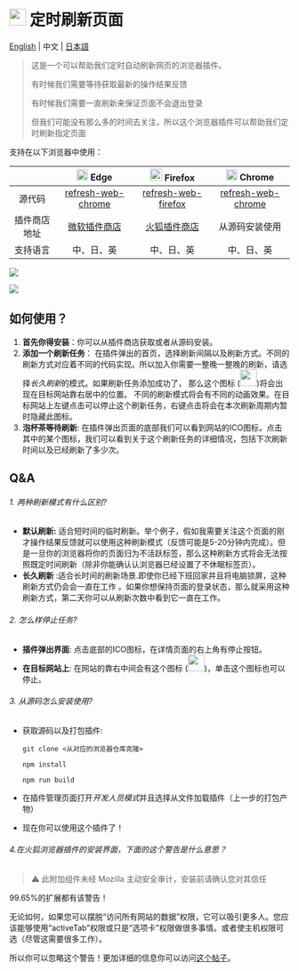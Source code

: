 # <img src="https://img1.imgtp.com/2023/08/03/Zain7SkN.png" style="width:30px" /> 定时刷新页面

[English](https://github.com/Volta0719/refresh-web-firefox/blob/main/README.md) | 中文 | [日本語](https://github.com/Volta0719/refresh-web-firefox/blob/main/docs/readme_ja.md)


> 这是一个可以帮助我们定时自动刷新网页的浏览器插件。
>
> 有时候我们需要等待获取最新的操作结果反馈
>
> 有时候我们需要一直刷新来保证页面不会退出登录
>
> 但我们可能没有那么多的时间去关注，所以这个浏览器插件可以帮助我们定时刷新指定页面

支持在以下浏览器中使用：

|              | <img src="https://img1.imgtp.com/2023/08/04/dMvKxCQO.png" style="width:20px" /> Edge | <img src="https://img1.imgtp.com/2023/08/04/T7csyLE3.png" style="width:22px" /> Firefox | <img src="https://img1.imgtp.com/2023/08/04/21gqH24x.png" style="width:20px" /> Chrome |
| :----------: | :----------------------------------------------------------: | :----------------------------------------------------------: | :----------------------------------------------------------: |
|    源代码    | [refresh-web-chrome](https://github.com/Volta0719/refresh-web-chrome) | [refresh-web-firefox](https://github.com/Volta0719/refresh-web-firefox#refresh-web-firefox) | [refresh-web-chrome](https://github.com/Volta0719/refresh-web-chrome) |
| 插件商店地址 | [微软插件商店](https://microsoftedge.microsoft.com/addons/detail/gjklkjghflejbeibdlefkbdljeoihkcp) | [火狐插件商店](https://addons.mozilla.org/zh-CN/firefox/addon/refresh-web-page-regularly/) |                        从源码安装使用                        |
|   支持语言   |                          中、日、英                          |                          中、日、英                          |                          中、日、英                          |

![](https://img1.imgtp.com/2023/08/03/7hiRC5VM.png)

![](https://img1.imgtp.com/2023/08/03/gzPiVWhw.png)

## 如何使用？

1. **首先你得安装**：你可以从插件商店获取或者从源码安装。
2. **添加一个刷新任务**： 在插件弹出的首页，选择刷新间隔以及刷新方式。不同的刷新方式对应着不同的代码实现。所以加入你需要一整晚一整晚的刷新，请选择*长久刷新*的模式。如果刷新任务添加成功了， 那么这个图标 (<img src="https://img1.imgtp.com/2023/08/03/Zain7SkN.png" style="width:30px" />)将会出现在目标网站靠右居中的位置。 不同的刷新模式将会有不同的动画效果。在目标网站上左键点击可以停止这个刷新任务，右键点击将会在本次刷新周期内暂时隐藏此图标。 
3. **泡杯茶等待刷新**: 在插件弹出页面的底部我们可以看到网站的ICO图标，点击其中的某个图标，我们可以看到关于这个刷新任务的详细情况，包括下次刷新时间以及已经刷新了多少次。

## Q&A

###### 1. 两种刷新模式有什么区别?

- **默认刷新:** 适合短时间的临时刷新。举个例子，假如我需要关注这个页面的刚才操作结果反馈就可以使用这种刷新模式（反馈可能是5-20分钟内完成）。但是一旦你的浏览器将你的页面归为不活跃标签，那么这种刷新方式将会无法按照既定时间刷新（除非你能确认认浏览器已经设置了不休眠标签页）。
- **长久刷新** :适合长时间的刷新场景.即使你已经下班回家并且将电脑锁屏，这种刷新方式仍会会一直在工作 。如果你想保持页面的登录状态，那么就采用这种刷新方式，第二天你可以从刷新次数中看到它一直在工作。

###### 2. 怎么样停止任务?

- **插件弹出界面**: 点击底部的ICO图标，在详情页面的右上角有停止按钮。
- **在目标网站上**: 在网站的靠右中间会有这个图标  (<img src="https://img1.imgtp.com/2023/08/03/Zain7SkN.png" style="width:30px" />)，单击这个图标也可以停止。

###### 3. 从源码怎么安装使用?

- 获取源码以及打包插件:

  ```shell
  git clone <从对应的浏览器仓库克隆>
  
  npm install 
  
  npm run build
  ```

- 在插件管理页面打开*开发人员模式*并且选择从文件加载插件（上一步的打包产物）

- 现在你可以使用这个插件了！

###### 4.在火狐浏览器插件的安装界面，下面的这个警告是什么意思？

> ⚠️ 此附加组件未经 Mozilla 主动安全审计，安装前请确认您对其信任

99.65%的扩展都有该警告！

无论如何，如果您可以摆脱“访问所有网站的数据”权限，它可以吸引更多人。您应该能够使用“activeTab”权限或只是“选项卡”权限做很多事情。或者使主机权限可选（尽管这需要很多工作）。

所以你可以忽略这个警告！更加详细的信息你可以访问[这个帖子](https://discourse.mozilla.org/t/this-add-on-is-not-actively-monitored-for-security-by-mozilla-make-sure-you-trust-it-before-installing/121823)。





